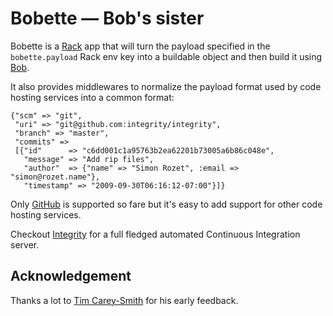 # Bobette — Bob's sister

Bobette is a [Rack](http://rack.rubyforge.org) app that will turn the payload
specified in the `bobette.payload` Rack env key into a buildable object and
then build it using [Bob](http://github.com/integrity/bob).

It also provides middlewares to normalize the payload format used
by code hosting services into a common format:

    {"scm" => "git",
     "uri" => "git@github.com:integrity/integrity",
     "branch" => "master",
     "commits" =>
     [{"id"      => "c6dd001c1a95763b2ea62201b73005a6b86c048e",
       "message" => "Add rip files",
       "author"  => {"name" => "Simon Rozet", :email => "simon@rozet.name"},
       "timestamp" => "2009-09-30T06:16:12-07:00"}]}

Only [GitHub](http://github.com) is supported so fare but it's easy to add
support for other code hosting services.

Checkout [Integrity](http://integrityapp.com) for a full fledged automated
Continuous Integration server.

## Acknowledgement

Thanks a lot to [Tim Carey-Smith](http://github.com/halorgium) for his early
feedback.
